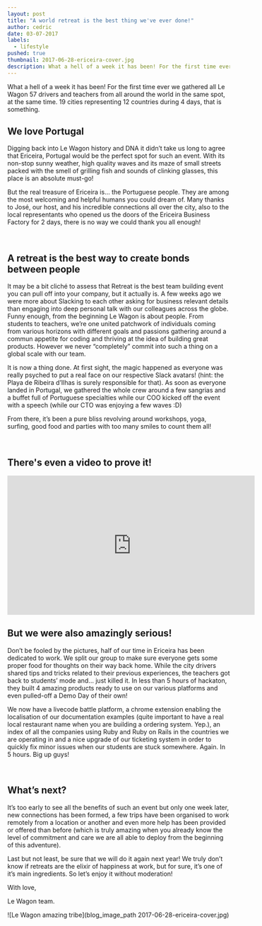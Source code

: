 ```yaml
---
layout: post
title: "A world retreat is the best thing we've ever done!"
author: cedric
date: 03-07-2017
labels:
  - lifestyle
pushed: true
thumbnail: 2017-06-28-ericeira-cover.jpg
description: What a hell of a week it has been! For the first time ever we gathered all Le Wagon 57 drivers and teachers from all around the world in the same spot, at the same time.
---
```


What a hell of a week it has been! For the first time ever we gathered all Le Wagon 57 drivers and teachers from all around the world in the same spot, at the same time. 19 cities representing 12 countries during 4 days, that is something.

## We love Portugal

Digging back into Le Wagon history and DNA it didn’t take us long to agree that Ericeira, Portugal would be the perfect spot for such an event. With its non-stop sunny weather, high quality waves and its maze of small streets packed with the smell of grilling fish and sounds of clinking glasses, this place is an absolute must-go!

But the real treasure of Ericeira is… the Portuguese people. They are among the most welcoming and helpful humans you could dream of. Many thanks to José, our host, and his incredible connections all over the city, also to the local representants who opened us the doors of the Ericeira Business Factory for 2 days, there is no way we could thank you all enough!

<div class="photo-gallery">
  <img class="mid" src="blog_image_path 2017-06-28-ericeira-6.jpg" alt="">
  <img class="mid" src="blog_image_path 2017-06-28-ericeira-5.jpg" alt="">
  <img class="full" src="blog_image_path 2017-06-28-ericeira-22.jpg" alt="">
  <img class="mid" src="blog_image_path 2017-06-28-ericeira-19.jpg" alt="">
  <img class="mid" src="blog_image_path 2017-06-28-ericeira-1.jpg" alt="">
</div>

## A retreat is the best way to create bonds between people

It may be a bit cliché to assess that Retreat is the best team building event you can pull off into your company, but it actually is. A few weeks ago we were more about Slacking to each other asking for business relevant details than engaging into deep personal talk with our colleagues across the globe. Funny enough, from the beginning Le Wagon is about people. From students to teachers, we’re one united patchwork of individuals coming from various horizons with different goals and passions gathering around a commun appetite for coding and thriving at the idea of building great products. However we never “completely” commit into such a thing on a global scale with our team.

It is now a thing done. At first sight, the magic happened as everyone was really psyched to put a real face on our respective Slack avatars! (hint: the Playa de Ribeira d’Ilhas is surely responsible for that). As soon as everyone landed in Portugal, we gathered the whole crew around a few sangrias and a buffet full of Portuguese specialties while our COO kicked off the event with a speech (while our CTO was enjoying a few waves :D)

From there, it’s been a pure bliss revolving around workshops, yoga, surfing, good food and parties with too many smiles to count them all!

<div class="photo-gallery">
  <img class="mid" src="blog_image_path 2017-06-28-ericeira-3.jpg" alt="">
  <img class="mid" src="blog_image_path 2017-06-28-ericeira-16.jpg" alt="">
  <img class="full" src="blog_image_path 2017-06-28-ericeira-9.jpg" alt="">
  <img class="mid" src="blog_image_path 2017-06-28-ericeira-17.jpg" alt="">
  <img class="mid" src="blog_image_path 2017-06-28-ericeira-21.jpg" alt="">
</div>

## There's even a video to prove it!

<div class="video-container">
  <div class="video-wrapper">
    <iframe width="560" height="315" src="https://www.youtube.com/embed/_yZwUsWAw4g" frameborder="0" allowfullscreen></iframe>
  </div>
</div>

## But we were also amazingly serious!

Don’t be fooled by the pictures, half of our time in Ericeira has been dedicated to work. We split our group to make sure everyone gets some proper food for thoughts on their way back home. While the city drivers shared tips and tricks related to their previous experiences, the teachers got back to students’ mode and… just killed it. In less than 5 hours of hackaton, they built 4 amazing products ready to use on our various platforms and even pulled-off a Demo Day of their own!

We now have a livecode battle platform, a chrome extension enabling the localisation of our documentation examples (quite important to have a real local restaurant name when you are building a ordering system. Yep.), an index of all the companies using Ruby and Ruby on Rails in the countries we are operating in and a nice upgrade of our ticketing system in order to quickly fix minor issues when our students are stuck somewhere. Again. In 5 hours. Big up guys!

<div class="photo-gallery">
  <img class="mid" src="blog_image_path 2017-06-28-ericeira-4.jpg" alt="">
  <img class="mid" src="blog_image_path 2017-06-28-ericeira-10.jpg" alt="">
  <img class="full" src="blog_image_path 2017-06-28-ericeira-12.jpg" alt="">
  <img class="mid" src="blog_image_path 2017-06-28-ericeira-13.jpg" alt="">
  <img class="mid" src="blog_image_path 2017-06-28-ericeira-10.jpg" alt="">
</div>

## What’s next?

It’s too early to see all the benefits of such an event but only one week later, new connections has been formed, a few trips have been organised to work remotely from a location or another and even more help has been provided or offered than before (which is truly amazing when you already know the level of commitment and care we are all able to deploy from the beginning of this adventure).

Last but not least, be sure that we will do it again next year! We truly don’t know if retreats are the elixir of happiness at work, but for sure, it’s one of it’s main ingredients. So let’s enjoy it without moderation!

With love,

Le Wagon team.

![Le Wagon amazing tribe](blog_image_path 2017-06-28-ericeira-cover.jpg)
